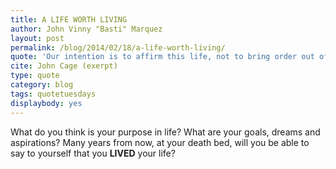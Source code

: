 ```yaml
---
title: A LIFE WORTH LIVING
author: John Vinny "Basti" Marquez
layout: post
permalink: /blog/2014/02/18/a-life-worth-living/
quote: 'Our intention is to affirm this life, not to bring order out of chaos, nor suggest improvements in creation, but simply to wake up to the very life we are living...'
cite: John Cage (exerpt)
type: quote
category: blog
tags: quotetuesdays
displaybody: yes
---
```

What do you think is your purpose in life? What are your goals, dreams and aspirations? Many years from now, at your death bed, will you be able to say to yourself that you **LIVED** your life?